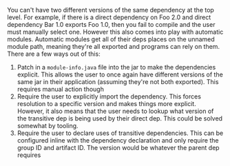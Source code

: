 You can't have two different versions of the same dependency at the top level. For example, if there is a direct dependency on Foo 2.0 and direct dependency Bar 1.0 exports Foo 1.0, then you fail to compile and the user must manually select one. However this also comes into play with automatic modules. Automatic modules get all of their deps places on the unnamed module path, meaning they're all exported and programs can rely on them. There are a few ways out of this:
1. Patch in a `module-info.java` file into the jar to make the dependencies explicit. This allows the user to once again have different versions of the same jar in their application (assuming they're not both exported). This requires manual action though
2. Require the user to explicitly import the dependency. This forces resolution to a specific version and makes things more explicit. However, it also means that the user needs to lookup what version of the transitive dep is being used by their direct dep. This could be solved somewhat by tooling.
3. Require the user to declare uses of transitive dependencies. This can be configured inline with the dependency declaration and only require the group ID and artifact ID. The version would be whatever the parent dep requires
